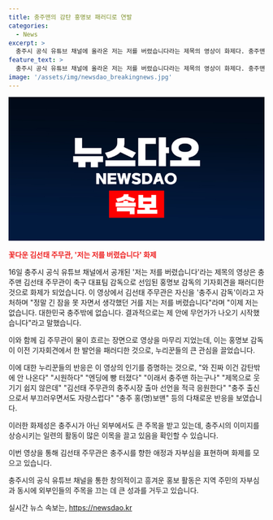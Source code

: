 ```yaml
---
title: 충주맨의 감탄 홍명보 패러디로 연발
categories:
  - News
excerpt: >
  충주시 공식 유튜브 채널에 올라온 저는 저를 버렸습니다라는 제목의 영상이 화제다. 충주맨 김선태 주무관이 대표팀 감독으로 선임된 홍명보 감독의 기자회견을 패러디한 이 영상은 누리꾼들 사이에서 시원한 반응을 얻고 있다. 김 주무관의 화제적인 패러디와 뜨거운 반응들이 이 영상을 클릭하게 만드는 이유이다.
feature_text: >
  충주시 공식 유튜브 채널에 올라온 저는 저를 버렸습니다라는 제목의 영상이 화제다. 충주맨 김선태 주무관이 대표팀 감독으로 선임된 홍명보 감독의 기자회견을 패러디한 이 영상은 누리꾼들 사이에서 시원한 반응을 얻고 있다. 김 주무관의 화제적인 패러디와 뜨거운 반응들이 이 영상을 클릭하게 만드는 이유이다.
image: '/assets/img/newsdao_breakingnews.jpg'
---
```


<p><img src="/assets/img/newsdao_breakingnews.jpg" alt="implanttips 속보" /></p>

<p><b><span style="color: #ee2323;">꽃다운 김선태 주무관, '저는 저를 버렸습니다' 화제</span></b></p>

<p>16일 충주시 공식 유튜브 채널에서 공개된 '저는 저를 버렸습니다'라는 제목의 영상은 충주맨 김선태 주무관이 축구 대표팀 감독으로 선임된 홍명보 감독의 기자회견을 패러디한 것으로 화제가 되었습니다. 이 영상에서 김선태 주무관은 자신을 '충주시 감독'이라고 자처하며 "정말 긴 잠을 못 자면서 생각했던 거를 저는 저를 버렸습니다"라며 "이제 저는 없습니다. 대한민국 충주밖에 없습니다. 결과적으로는 제 안에 무언가가 나오기 시작했습니다"라고 말했습니다.</p>

<p>이와 함께 김 주무관이 물이 흐르는 장면으로 영상을 마무리 지었는데, 이는 홍명보 감독이 이전 기자회견에서 한 발언을 패러디한 것으로, 누리꾼들의 큰 관심을 끌었습니다. </p>

<p>이에 대한 누리꾼들의 반응은 이 영상의 인기를 증명하는 것으로, "와 진짜 이건 감탄밖에 안 나온다" "시원하다" "엔딩에 빵 터졌다" "이래서 충주맨 하는구나" "제목으로 웃기기 쉽지 않은데" "김선태 주무관의 충주시장 출마 선언을 적극 응원한다" "충주 출신으로서 부끄러우면서도 자랑스럽다" "충주 홍(명)보맨" 등의 다채로운 반응을 보였습니다. </p>

<p>이러한 화제성은 충주시가 아닌 외부에서도 큰 주목을 받고 있는데, 충주시의 이미지를 상승시키는 일련의 활동이 많은 이목을 끌고 있음을 확인할 수 있습니다. </p>

<p>이번 영상을 통해 김선태 주무관은 충주시를 향한 애정과 자부심을 표현하며 화제를 모으고 있습니다. </p>

<p>충주시의 공식 유튜브 채널을 통한 창의적이고 흥겨운 홍보 활동은 지역 주민의 자부심과 동시에 외부인들의 주목을 끄는 데 큰 성과를 거두고 있습니다.</p>
실시간 뉴스 속보는, <a href="https://newsdao.kr" rel="dofollow">https://newsdao.kr</a>


